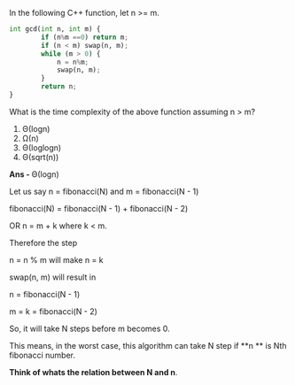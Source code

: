 In the following C++ function, let n >= m.

```python
int gcd(int n, int m) {
        if (n%m ==0) return m;
        if (n < m) swap(n, m);
        while (m > 0) {
            n = n%m;
            swap(n, m);
        }
        return n;
}
```

What is the time complexity of the above function assuming n > m?

1. Θ(logn)
1. Ω(n)
1. Θ(loglogn)
1. Θ(sqrt(n))

<b> Ans - </b> Θ(logn)

Let us say n = fibonacci(N) and m = fibonacci(N - 1)

fibonacci(N) = fibonacci(N - 1) + fibonacci(N - 2)

OR n = m + k where k \< m.

Therefore the step

n = n % m will make n = k

swap(n, m) will result in

n = fibonacci(N - 1)

m = k = fibonacci(N - 2)

So, it will take N steps before m becomes 0.

This means, in the worst case, this algorithm can take N step if \*\*n \*\* is Nth fibonacci number.

**Think of whats the relation between N and n**.
